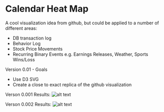 # Calendar Heat Map

A cool visualization idea from github, but could be applied to a number of different areas:

- DB transaction log
- Behavior Log
- Stock Price Movements
- Recurring Binary Events e.g. Earnings Releases, Weather, Sports Wins/Loss 

Version 0.01 - Goals
- Use D3 SVG
- Create a close to exact replica of the github visualization

Verson 0.001 Results:
![alt text](https://raw.githubusercontent.com/ginsengtang/web-playground/master/calendar-heat-map/calendar-heat-map-d3/img/v0.001.png)

Verson 0.002 Results:
![alt text](https://raw.githubusercontent.com/ginsengtang/web-playground/master/calendar-heat-map/calendar-heat-map-d3/img/v0.002.png)

